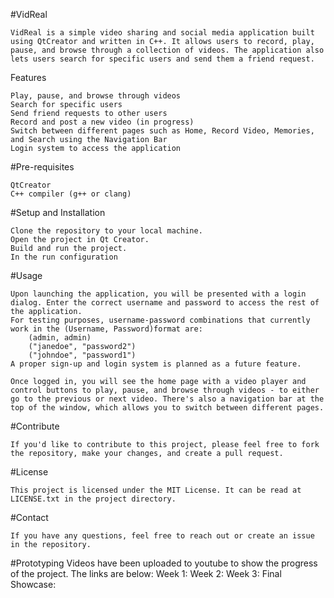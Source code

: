 #VidReal

    VidReal is a simple video sharing and social media application built using QtCreator and written in C++. It allows users to record, play, pause, and browse through a collection of videos. The application also lets users search for specific users and send them a friend request. 
Features

    Play, pause, and browse through videos
    Search for specific users
    Send friend requests to other users
    Record and post a new video (in progress)
    Switch between different pages such as Home, Record Video, Memories, and Search using the Navigation Bar
    Login system to access the application

#Pre-requisites

    QtCreator
    C++ compiler (g++ or clang)

#Setup and Installation

    Clone the repository to your local machine.
    Open the project in Qt Creator.
    Build and run the project.
    In the run configuration 

#Usage

    Upon launching the application, you will be presented with a login dialog. Enter the correct username and password to access the rest of the application.
    For testing purposes, username-password combinations that currently work in the (Username, Password)format are:
        (admin, admin)
        ("janedoe", "password2")
        ("johndoe", "password1")
    A proper sign-up and login system is planned as a future feature.

    Once logged in, you will see the home page with a video player and control buttons to play, pause, and browse through videos - to either go to the previous or next video. There's also a navigation bar at the top of the window, which allows you to switch between different pages.
#Contribute

    If you'd like to contribute to this project, please feel free to fork the repository, make your changes, and create a pull request.
#License

    This project is licensed under the MIT License. It can be read at LICENSE.txt in the project directory.
#Contact

    If you have any questions, feel free to reach out or create an issue in the repository.

#Prototyping
    Videos have been uploaded to youtube to show the progress of the project. The links are below:
    Week 1:
    Week 2:
    Week 3:
    Final Showcase: